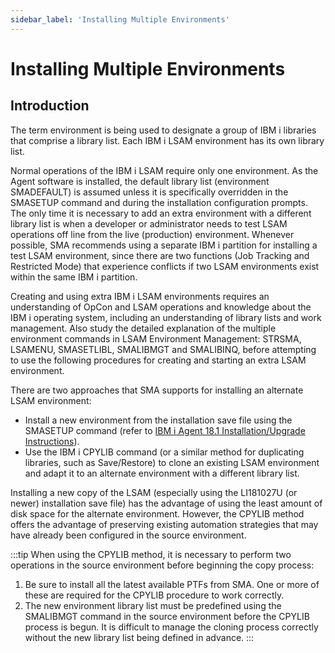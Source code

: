 ```yaml
---
sidebar_label: 'Installing Multiple Environments'
---
```


# Installing Multiple Environments

## Introduction

The term environment is being used to designate a group of IBM i libraries that comprise a library list. Each IBM i LSAM environment has its own library list.

Normal operations of the IBM i LSAM require only one environment. As the Agent software is installed, the default library list (environment SMADEFAULT) is assumed unless it is specifically overridden in the SMASETUP command and during the installation configuration prompts. The only time it is necessary to add an extra environment with a different library list is when a developer or administrator needs to test LSAM operations off line from the live (production) environment. Whenever possible, SMA recommends using a separate IBM i partition for installing a test LSAM environment, since there are two functions (Job Tracking and Restricted Mode) that experience conflicts if two LSAM environments exist within the same IBM i partition.

Creating and using extra IBM i LSAM environments requires an understanding of OpCon and LSAM operations and knowledge about the IBM i operating system, including an understanding of library lists and work management. Also study the detailed explanation of the multiple environment commands in LSAM Environment Management: STRSMA, LSAMENU, SMASETLIBL, SMALIBMGT and SMALIBINQ, before attempting to use the following procedures for creating and starting an extra LSAM environment.

There are two approaches that SMA supports for installing an alternate LSAM environment:

- Install a new environment from the installation save file using the SMASETUP command (refer to [IBM i Agent 18.1 Installation/Upgrade Instructions](../installation/installation.md)).
- Use the IBM i CPYLIB command (or a similar method for duplicating libraries, such as Save/Restore) to clone an existing LSAM environment and adapt it to an alternate environment with a different library list.

Installing a new copy of the LSAM (especially using the LI181027U (or newer) installation save file) has the advantage of using the least amount of disk space for the alternate environment. However, the CPYLIB method offers the advantage of preserving existing automation strategies that may have already been configured in the source environment.

:::tip
When using the CPYLIB method, it is necessary to perform two operations in the source environment before beginning the copy process:

1. Be sure to install all the latest available PTFs from SMA. One or more of these are required for the CPYLIB procedure to work correctly.
2. The new environment library list must be predefined using the SMALIBMGT command in the source environment before the CPYLIB process is begun. It is difficult to manage the cloning process correctly without the new library list being defined in advance.
:::
